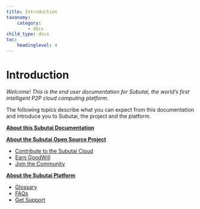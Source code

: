 ```yaml
---
title: Introduction
taxonomy:
    category:
        - docs
child_type: docs
toc:
	headinglevel: 4
---
```


# Introduction

_Welcome! This is the end user documentation for Subutai,
the world’s first intelligent P2P cloud computing platform._

The following topics describe what you can expect from this documentation
and introduce you to Subutai, the project and the platform.

**[About this Subutai Documentation](about-documentation)**

**[About the Subutai Open Source Project](about-project)**
* [Contribute to the Subutai Cloud](about-project#contribute)
* [Earn GoodWill](about-project#goodwill)
* [Join the Community](about-project#community)

**[About the Subutai Platform](about-platform)**
   * [Glossary](../glossary)
   * [FAQs](../faqs)
   * [Get Support](../support)

